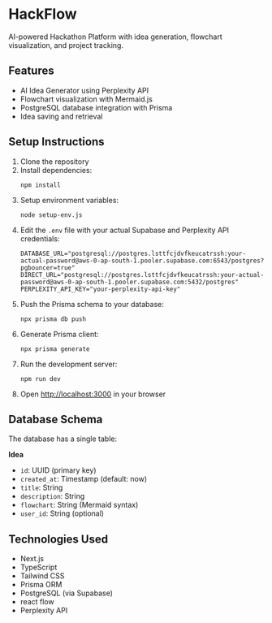 # HackFlow

AI-powered Hackathon Platform with idea generation, flowchart visualization, and project tracking.

## Features

- AI Idea Generator using Perplexity API
- Flowchart visualization with Mermaid.js
- PostgreSQL database integration with Prisma
- Idea saving and retrieval

## Setup Instructions

1. Clone the repository
2. Install dependencies:
   ```
   npm install
   ```
3. Setup environment variables:
   ```
   node setup-env.js
   ```
4. Edit the `.env` file with your actual Supabase and Perplexity API credentials:
   ```
   DATABASE_URL="postgresql://postgres.lsttfcjdvfkeucatrssh:your-actual-password@aws-0-ap-south-1.pooler.supabase.com:6543/postgres?pgbouncer=true"
   DIRECT_URL="postgresql://postgres.lsttfcjdvfkeucatrssh:your-actual-password@aws-0-ap-south-1.pooler.supabase.com:5432/postgres" 
   PERPLEXITY_API_KEY="your-perplexity-api-key"
   ```
5. Push the Prisma schema to your database:
   ```
   npx prisma db push
   ```
6. Generate Prisma client:
   ```
   npx prisma generate
   ```
7. Run the development server:
   ```
   npm run dev
   ```
8. Open [http://localhost:3000](http://localhost:3000) in your browser

## Database Schema

The database has a single table:

**Idea**
- `id`: UUID (primary key)
- `created_at`: Timestamp (default: now)
- `title`: String
- `description`: String 
- `flowchart`: String (Mermaid syntax)
- `user_id`: String (optional)

## Technologies Used

- Next.js
- TypeScript
- Tailwind CSS
- Prisma ORM
- PostgreSQL (via Supabase)
- react flow
- Perplexity API
